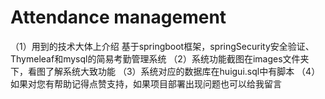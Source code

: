 # Attendance management
（1）用到的技术大体上介绍
基于springboot框架，springSecurity安全验证、Thymeleaf和mysql的简易考勤管理系统
（2）系统功能截图在images文件夹下，看图了解系统大致功能
（3）系统对应的数据库在huigui.sql中有脚本
（4）如果对您有帮助记得点赞支持，如果项目部署出现问题也可以给我留言

